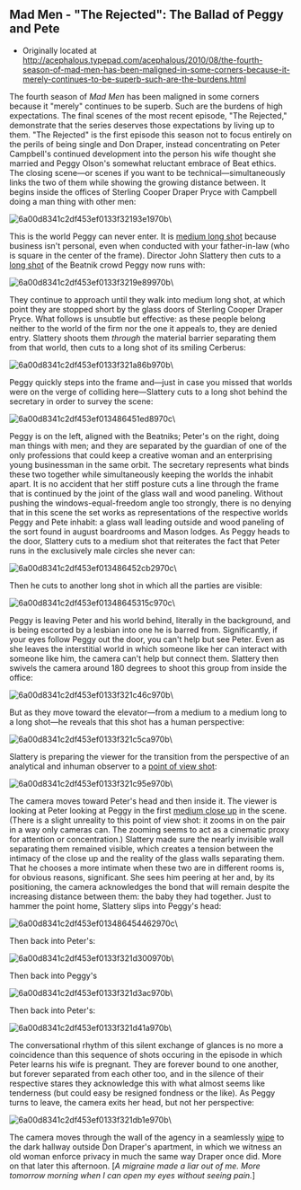 ## Mad Men - "The Rejected": The Ballad of Peggy and Pete

 * Originally located at http://acephalous.typepad.com/acephalous/2010/08/the-fourth-season-of-mad-men-has-been-maligned-in-some-corners-because-it-merely-continues-to-be-superb-such-are-the-burdens.html

The fourth season of *Mad Men* has been maligned in some corners because it "merely" continues to be superb.  Such are the burdens of high expectations.  The final scenes of the most recent episode, "The Rejected," demonstrate that the series deserves those expectations by living up to them.  "The Rejected" is the first episode this season not to focus entirely on the perils of being single and Don Draper, instead concentrating on Peter Campbell's continued development into the person his wife thought she married and Peggy Olson's somewhat reluctant embrace of Beat ethics.  The closing scene—or scenes if you want to be technical—simultaneously links the two of them while showing the growing distance between.  It begins inside the offices of Sterling Cooper Draper Pryce with Campbell doing a man thing with other men:

![6a00d8341c2df453ef0133f32193e1970b](../../images/tv/mad-men/the-rejected-1/6a00d8341c2df453ef0133f32193e1970b.jpg)\ 

This is the world Peggy can never enter.  It is [medium long shot](http://classes.yale.edu/film-analysis/htmfiles/cinematography.htm#48043) because business isn't personal, even when conducted with your father-in-law (who is square in the center of the frame).  Director John Slattery then cuts to a [long shot](http://classes.yale.edu/film-analysis/htmfiles/cinematography.htm#48039) of the Beatnik crowd Peggy now runs with:

![6a00d8341c2df453ef0133f3219e89970b](../../images/tv/mad-men/the-rejected-1/6a00d8341c2df453ef0133f3219e89970b.jpg)\ 

They continue to approach until they walk into medium long shot, at which point they are stopped short by the glass doors of Sterling Cooper Draper Pryce.  What follows is unsubtle but effective: as these people belong neither to the world of the firm nor the one it appeals to, they are denied entry.  Slattery shoots them *through* the material barrier separating them from that world, then cuts to a long shot of its smiling Cerberus:

![6a00d8341c2df453ef0133f321a86b970b](../../images/tv/mad-men/the-rejected-1/6a00d8341c2df453ef0133f321a86b970b.jpg)\ 

Peggy quickly steps into the frame and—just in case you missed that worlds were on the verge of colliding here—Slattery cuts to a long shot behind the secretary in order to survey the scene:

![6a00d8341c2df453ef013486451ed8970c](../../images/tv/mad-men/the-rejected-1/6a00d8341c2df453ef013486451ed8970c.jpg)\ 

Peggy is on the left, aligned with the Beatniks; Peter's on the right, doing man things with men; and they are separated by the guardian of one of the only professions that could keep a creative woman and an enterprising young businessman in the same orbit.  The secretary represents what binds these two together while simultaneously keeping the worlds the inhabit apart.  It is no accident that her stiff posture cuts a line through the frame that is continued by the joint of the glass wall and wood paneling.  Without pushing the windows-equal-freedom angle too strongly, there is no denying that in this scene the set works as representations of the respective worlds Peggy and Pete inhabit: a glass wall leading outside and wood paneling of the sort found in august boardrooms and Mason lodges.  As Peggy heads to the door, Slattery cuts to a medium shot that reiterates the fact that Peter runs in the exclusively male circles she never can:

![6a00d8341c2df453ef013486452cb2970c](../../images/tv/mad-men/the-rejected-1/6a00d8341c2df453ef013486452cb2970c.jpg)\ 

Then he cuts to another long shot in which all the parties are visible:

![6a00d8341c2df453ef01348645315c970c](../../images/tv/mad-men/the-rejected-1/6a00d8341c2df453ef01348645315c970c.jpg)\ 

Peggy is leaving Peter and his world behind, literally in the background, and is being escorted by a lesbian into one he is barred from.  Significantly, if your eyes follow Peggy out the door, you can't help but see Peter.  Even as she leaves the interstitial world in which someone like her can interact with someone like him, the camera can't help but connect them.  Slattery then swivels the camera around 180 degrees to shoot this group from inside the office:

![6a00d8341c2df453ef0133f321c46c970b](../../images/tv/mad-men/the-rejected-1/6a00d8341c2df453ef0133f321c46c970b.jpg)\ 

But as they move toward the elevator—from a medium to a medium long to a long shot—he reveals that this shot has a human perspective:

![6a00d8341c2df453ef0133f321c5ca970b](../../images/tv/mad-men/the-rejected-1/6a00d8341c2df453ef0133f321c5ca970b.jpg)\ 

Slattery is preparing the viewer for the transition from the perspective of an analytical and inhuman observer to a [point of view shot](http://classes.yale.edu/film-analysis/htmfiles/cinematography.htm#48019):

![6a00d8341c2df453ef0133f321c95e970b](../../images/tv/mad-men/the-rejected-1/6a00d8341c2df453ef0133f321c95e970b.jpg)\ 

The camera moves toward Peter's head and then inside it.  The viewer is looking at Peter looking at Peggy in the first [medium close up](http://classes.yale.edu/film-analysis/htmfiles/cinematography.htm#48047) in the scene.  (There is a slight unreality to this point of view shot: it zooms in on the pair in a way only cameras can.  The zooming seems to act as a cinematic proxy for attention or concentration.)  Slattery made sure the nearly invisible wall separating them remained visible, which creates a tension between the intimacy of the close up and the reality of the glass walls separating them.  That he chooses a more intimate when these two are in different rooms is, for obvious reasons, significant.  She sees him peering at her and, by its positioning, the camera acknowledges the bond that will remain despite the increasing distance between them: the baby they had together.  Just to hammer the point home, Slattery slips into Peggy's head:

![6a00d8341c2df453ef013486454462970c](../../images/tv/mad-men/the-rejected-1/6a00d8341c2df453ef013486454462970c.jpg)\ 

Then back into Peter's:

![6a00d8341c2df453ef0133f321d300970b](../../images/tv/mad-men/the-rejected-1/6a00d8341c2df453ef0133f321d300970b.jpg)\ 

Then back into Peggy's

![6a00d8341c2df453ef0133f321d3ac970b](../../images/tv/mad-men/the-rejected-1/6a00d8341c2df453ef0133f321d3ac970b.jpg)\ 

Then back into Peter's:

![6a00d8341c2df453ef0133f321d41a970b](../../images/tv/mad-men/the-rejected-1/6a00d8341c2df453ef0133f321d41a970b.jpg)\ 

The conversational rhythm of this silent exchange of glances is no more a coincidence than this sequence of shots occuring in the episode in which Peter learns his wife is pregnant.  They are forever bound to one another, but forever separated from each other too, and in the silence of their respective stares they acknowledge this with what almost seems like tenderness (but could easy be resigned fondness or the like).  As Peggy turns to leave, the camera exits her head, but not her perspective:

![6a00d8341c2df453ef0133f321db1e970b](../../images/tv/mad-men/the-rejected-1/6a00d8341c2df453ef0133f321db1e970b.jpg)\ 

The camera moves through the wall of the agency in a seamlessly [wipe](http://classes.yale.edu/film-analysis/htmfiles/editing.htm#51533) to the dark hallway outside Don Draper's apartment, in which we witness an old woman enforce privacy in much the same way Draper once did.  More on that later this afternoon.
[*A migraine made a liar out of me.  More tomorrow morning when I can open my eyes without seeing pain.*]
